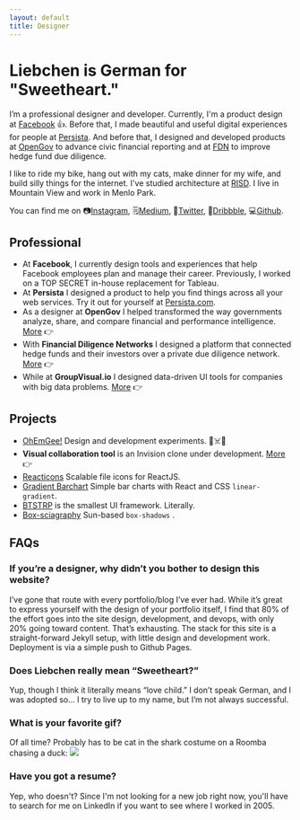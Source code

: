 ```yaml
---
layout: default
title: Designer
---
```


# Liebchen is German for "Sweetheart."

I’m a professional designer and developer. Currently, I'm a product design at [Facebook](http://facebook.design/) 👍. Before that, I made beautiful and useful digital experiences for people at [Persista](https://persista.com). And before that, I designed and developed products at [OpenGov](https://opengov.com) to advance civic financial reporting and at [FDN](http://gofdn.com) to improve hedge fund due diligence.

I like to ride my bike, hang out with my cats, make dinner for my wife, and build silly things for the internet. I've studied architecture at [RISD](http://risd.edu). I live in Mountain View and work in Menlo Park.

You can find me on 📷[Instagram](https://www.instagram.com/andrewliebchen/), 🗒[Medium](https://medium.com/@andrewliebchen), 🐣[Twitter](https://twitter.com/andrewliebchen), 🏀[Dribbble](https://dribbble.com/andrewliebchen), 💻[Github](https://github.com/andrewliebchen).

## Professional

* At **Facebook**, I currently design tools and experiences that help Facebook employees plan and manage their career. Previously, I worked on a TOP SECRET in-house replacement for Tableau.
* At **Persista** I designed a product to help you find things across all your web services. Try it out for yourself at [Persista.com](https://persista.com).
* As a designer at **OpenGov** I helped transformed the way governments analyze, share, and compare financial and performance intelligence. [More](/opengov) 👉
* With **Financial Diligence Networks** I designed a platform that connected hedge funds and their investors over a private due diligence network. [More](/fdn) 👉
* While at **GroupVisual.io** I designed data-driven UI tools for companies with big data problems. [More](/groupvisualio) 👉

## Projects

* [OhEmGee!](http://ohemgee.space) Design and development experiments. 📐☠️🎉
* **Visual collaboration tool** is an Invision clone under development. [More](/visual-collaboration) 👉
* [Reacticons](https://www.npmjs.com/package/reacticons) Scalable file icons for ReactJS.
* [Gradient Barchart](https://www.npmjs.com/package/gradient-barchart) Simple bar charts with React and CSS `linear-gradient`.
* [BTSTRP](https://www.npmjs.com/package/btstrp) is the smallest UI framework. Literally.
* [Box-sciagraphy](https://www.npmjs.com/package/box-sciagraphy) Sun-based `box-shadows` .

## FAQs

### If you’re a designer, why didn’t you bother to design this website?

I’ve gone that route with every portfolio/blog I’ve ever had. While it’s great to express yourself with the design of your portfolio itself, I find that 80% of the effort goes into the site design, development, and devops, with only 20% going toward content. That’s exhausting. The stack for this site is a straight-forward Jekyll setup, with little design and development work. Deployment is via a simple push to Github Pages.

### Does Liebchen really mean “Sweetheart?”

Yup, though I think it literally means “love child.” I don’t speak German, and I was adopted so... I try to live up to my name, but I’m not always successful.

### What is your favorite gif?

Of all time? Probably has to be cat in the shark costume on a Roomba chasing a duck:
![](http://i.giphy.com/Q7ZckMLgjmthK.gif)

### Have you got a resume?

Yep, who doesn't? Since I'm not looking for a new job right now, you'll have to search for me on LinkedIn if you want to see where I worked in 2005.
